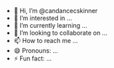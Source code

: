 - 👋 Hi, I’m @candancecskinner
- 👀 I’m interested in ...
- 🌱 I’m currently learning ...
- 💞️ I’m looking to collaborate on ...
- 📫 How to reach me ...
- 😄 Pronouns: ...
- ⚡ Fun fact: ...

<!---
candancecskinner/candancecskinner is a ✨ special ✨ repository because its `README.md` (this file) appears on your GitHub profile.
You can click the Preview link to take a look at your changes.
--->
